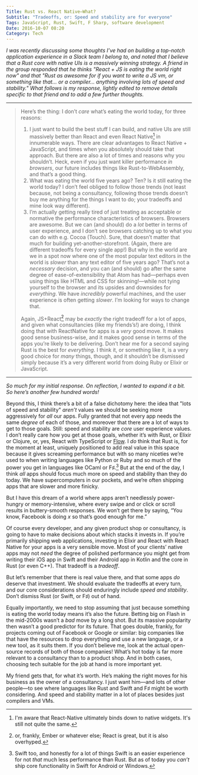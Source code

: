 ```yaml
---
Title: Rust vs. React Native—What?
Subtitle: "Tradeoffs, or: Speed and stability are for everyone"
Tags: JavaScript, Rust, Swift, F Sharp, software development
Date: 2016-10-07 08:20
Category: Tech
---
```


<i class=editorial>I was recently discussing some thoughts I’ve had on building a top-notch application experience in a Slack team I belong to, and noted that I believe that a Rust core with native UIs is a *massively* winning strategy. A friend in the group responded that he thinks "React + JS is eating the world right now" and that "Rust as awesome for if you want to write a JS vm, or something like that… or a compiler… anything involving lots of speed and stability." What follows is my response, lightly edited to remove details specific to that friend and to add a few further thoughts.</i>

---

> Here’s the thing: I don’t *care* what’s eating the world today, for three reasons:
>
> 1. I just want to build the best stuff I can build, and native UIs are still massively better than React and even React Native[^rn] in innumerable ways. There are clear advantages to React Native + JavaScript, and times when you absolutely should take that approach. But there are also a lot of times and reasons why you shouldn’t. Heck, even if you just want killer performance *in browsers*, our future includes things like Rust-to-WebAssembly, and that’s a good thing.
> 2. What was eating the world five years ago? Ten? Is it still eating the world today? I don’t feel obliged to follow those trends (not least because, not being a consultancy, following those trends doesn’t buy me anything for the things I want to do; your tradeoffs and mine look way different).
> 3. I’m actually getting really tired of just treating as acceptable or normative the performance characteristics of browsers. Browsers are awesome. But we can (and should) do a _lot_ better in terms of user experience, and I don’t see browsers catching up to what you can do with e.g. Cocoa (Touch). Sure, that doesn’t matter that much for building yet-another-storefront. (Again, there are different tradeoffs for every single app!) But why in the world are we in a spot now where one of the most popular text editors in the world is _slower_ than any text editor of five years ago? That’s not a *necessary* decision, and you can (and should) go after the same degree of ease-of-extensibility that Atom has had—perhaps even using things like HTML and CSS for skinning!—while not tying yourself to the browser and its upsides and downsides for _everything_. We have _incredibly_ powerful machines, and the user experience is often getting _slower_. I’m looking for ways to change that.
>
> Again, JS+React[^or-ember] may be *exactly* the right tradeoff for a lot of apps, and given what consultancies (like my friends’s!) are doing, I think doing that with ReactNative for apps is a *very* good move. It makes good sense business-wise, and it makes good sense in terms of the apps you’re likely to be delivering. Don’t hear me for a second saying Rust is the best for *everything*. I think it, or something like it, is a very good choice for *many* things, though, and it shouldn’t be dismissed simply because it’s a very different world from doing Ruby or Elixir or JavaScript.
>

[^rn]: I'm aware that React-Native ultimately binds down to native widgets. It's still not quite the same.

[^or-ember]: or, frankly, Ember or whatever else; React is great, but it is also overhyped.

---

<i class=editorial>So much for my initial response. On reflection, I wanted to expand it a bit. So here’s another few hundred words!</i>

Beyond this, I think there’s a bit of a false dichotomy here: the idea that "lots of speed and stability" *aren’t* values we should be seeking more aggressively for *all* our apps. Fully granted that not every app needs the same *degree* of each of those, and moreover that there are a lot of ways to get to those goals. Still: speed and stability are *core* user experience values. I don’t really care how you get at those goals, whether it’s with Rust, or Elixir or Clojure, or, yes, React with TypeScript or [Flow][flow]. I *do* think that Rust is, for the moment at least, uniquely positioned to add real value in this space because it gives screaming performance but with so many niceties we’re used to when writing languages like Python or Ruby and so much of the power you get in languages like OCaml or F♯.[^swift] But at the end of the day, I think *all* apps should focus much more on speed and stability than they do today. We have supercomputers in our pockets, and we’re often shipping apps that are slower and more finicky.

[flow]: https://flowtype.org

[^swift]: Swift too, and honestly for a lot of things Swift is an easier experience for not *that* much less performance than Rust. But as of today you *can’t* ship core functionality in Swift for Android or Windows.

But I have this dream of a world where apps aren’t  needlessly power-hungry or memory-intensive, where every swipe and or click or scroll results in buttery-smooth responses. We won’t get there by saying, “You know, Facebook is doing _x_ so that’s good enough for me.”

Of course every developer, and any given product shop or consultancy, is going to have to make decisions about which stacks it invests in. If you’re primarily shipping web applications, investing in Elixir and React with React Native for your apps is a very sensible move. Most of your clients’ native apps may not *need* the degree of polished performance you might get from writing their iOS app in Swift and their Android app in Kotlin and the core in Rust (or even C++). That tradeoff is a *tradeoff*.

But let’s remember that there is real value there, and that some apps *do* deserve that investment. We should evaluate the tradeoffs at every turn, and our core considerations should enduringly include *speed and stability*. Don’t dismiss Rust (or Swift, or F♯) out of hand.

Equally importantly, we need to stop assuming that just because something is eating the world today means it’s also the future. Betting big on Flash in the mid-2000s wasn’t a *bad* move by a long shot. But its massive popularity then wasn’t a good predictor for its future. That goes double, frankly, for projects coming out of Facebook or Google or similar: big companies like that have the resources to drop everything and use a new language, or a new tool, as it suits them. If you don’t believe me, look at the actual open-source records of both of those companies! What’s hot today is far more relevant to a consultancy than to a product shop. And in both cases, choosing tech suitable for the job at hand is more important yet.

My friend gets that, for what it’s worth. He’s making the right moves for his business as the owner of a consultancy. I just want him—and lots of other people—to see where languages like Rust and Swift and F♯ might be worth considering. And speed and stability matter in a lot of places besides just compilers and VMs.